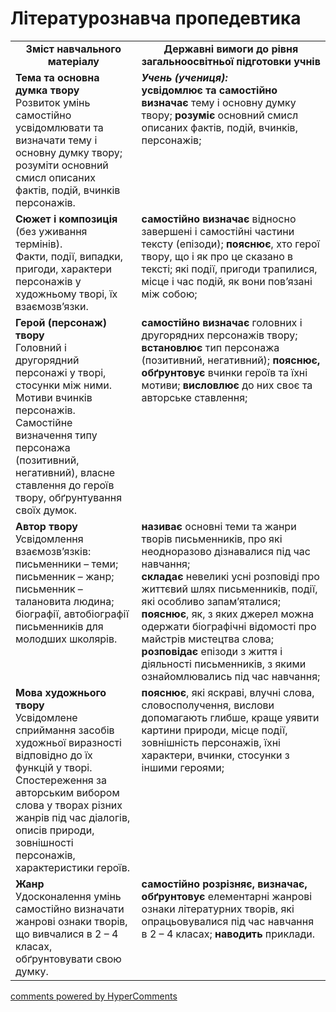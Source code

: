 <div id="hypercomments_widget" class="js-hypercomments-widget invisible"></div>

# Літературознавча пропедевтика

<table>
  <tr>
    <td width="40%" align="center"><b>Зміст навчального матеріалу<b></td>
    <td width="60%" align="center"><b>Державні вимоги до рівня загальноосвітньої підготовки учнів</b></td>
  </tr>
  <tr>
    <td width="40%" style="vertical-align:top !important;">
<b>Тема та основна думка твору</b><br>
Розвиток умінь самостійно усвідомлювати та визначати тему і основну думку твору; розуміти основний смисл описаних фактів, подій, вчинків персонажів.<br></td>
    <td width="60%" style="vertical-align:top !important;">
<i><b>Учень (учениця):</b></i><br>
<b>усвідомлює та самостійно визначає</b> тему і основну думку твору; <b>розуміє</b> основний смисл описаних фактів, подій, вчинків, персонажів;</td>
  </tr>
  <tr>
    <td width="40%" style="vertical-align:top !important;">
<b>Сюжет і композиція</b> (без уживання термінів).<br> 
Факти, події, випадки, пригоди, характери персонажів у художньому творі, їх взаємозв’язки.<br></td>
    <td width="60%" style="vertical-align:top !important;">
<b>самостійно визначає</b> відносно завершені і самостійні частини тексту (епізоди); <b>пояснює</b>, хто герої твору, що і як про це сказано в тексті; які події, пригоди трапилися, місце і час подій, як вони пов’язані між собою;<br></td>
  </tr>
  <tr>
    <td width="40%" style="vertical-align:top !important;">
<b>Герой (персонаж) твору</b><br> 
Головний і другорядний персонажі у творі, стосунки між ними. Мотиви вчинків персонажів. Самостійне визначення типу персонажа (позитивний, негативний), власне ставлення до героїв твору, обґрунтування своїх думок.<br></td>
    <td width="60%" style="vertical-align:top !important;">
<b>самостійно визначає</b> головних і другорядних персонажів твору; <b>встановлює</b> тип персонажа (позитивний, негативний); <b>пояснює, обґрунтовує</b> вчинки героїв та їхні мотиви; <b>висловлює</b> до них своє та авторське ставлення;<br></td>
  </tr>
  <tr>
    <td width="40%" style="vertical-align:top !important;">
<b>Автор твору</b> <br> 
Усвідомлення взаємозв’язків: <br>
письменники – теми; письменник – жанр; письменник – талановита людина; біографії, автобіографії письменників для молодших школярів.<br></td>
    <td width="60%" style="vertical-align:top !important;">
<b>називає</b> основні теми та жанри творів письменників, про які неодноразово дізнавалися під час навчання;<br>
<b>складає</b> невеликі усні розповіді про життєвий шлях письменників, події, які особливо запам’яталися; <b>пояснює</b>, як, з яких джерел можна одержати біографічні відомості про майстрів мистецтва слова;<br>
<b>розповідає</b> епізоди з життя і діяльності письменників, з якими ознайомлювались під час навчання;<br></td>
  </tr>
  <tr>
    <td width="40%" style="vertical-align:top !important;">
<b>Мова художнього твору</b> <br> 
Усвідомлене сприймання засобів художньої виразності відповідно до їх функцій у творі. Спостереження за авторським вибором слова у творах різних жанрів під час діалогів, описів природи, зовнішності персонажів, характеристики героїв.<br></td>
    <td width="60%" style="vertical-align:top !important;">
<b>пояснює</b>, які яскраві, влучні слова, словосполучення, вислови допомагають глибше, краще уявити картини природи, місце події, зовнішність персонажів, їхні характери, вчинки, стосунки з іншими героями;<br></td>
  </tr>
  <tr>
    <td width="40%" style="vertical-align:top !important;">
<b>Жанр</b><br> 
Удосконалення умінь самостійно визначати жанрові ознаки творів, що вивчалися в 2 – 4 класах, обґрунтовувати свою думку.<br></td>
    <td width="60%" style="vertical-align:top !important;">
<b>самостійно розрізняє, визначає, обґрунтовує</b> елементарні жанрові ознаки літературних творів, які опрацьовувалися під час навчання в 2 – 4 класах; <b>наводить</b> приклади.<br></td>
  </tr>
</table>

<div class="js-hypercomments-container">
<a href="http://hypercomments.com" class="hc-link" title="comments widget">comments powered by HyperComments</a>
</div>